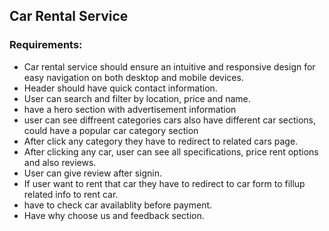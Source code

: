 ## Car Rental Service

### Requirements:

- Car rental service should ensure an intuitive and responsive design for easy navigation on both desktop and mobile devices.
- Header should have quick contact information.
- User can search and filter by location, price and name.
- have a hero section with advertisement information
- user can see diffreent categories cars also have different car sections, could have a popular car category section
- After click any  category they have to redirect to related cars page.
- After clicking any car, user can see all specifications, price rent options and also reviews.
- User can give review after signin.
- If user want to rent that car they have to redirect to car form to fillup related info to rent car.
- have to check car availablity before payment.
- Have why choose us and feedback section.